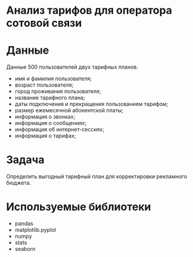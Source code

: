 # Анализ тарифов для оператора сотовой связи

# Данные

Данные 500 пользователей двух тарифных планов.

- имя и фамилия пользователя;
- возраст пользователя;
- город проживания пользователя;
- название тарифного плана;
- даты подключения и прекращения пользованием тарифом;
- размер ежемесячной абонентской платы;
- информация о звонках;
- информация о сообщениях;
- информация об интернет-сессиях;
- информация о тарифах;


# Задача

Определить выгодный тарифный план для корректировки рекламного бюджета.

# Используемые библиотеки

- pandas
- matplotlib.pyplot
- numpy 
- stats
- seaborn 
